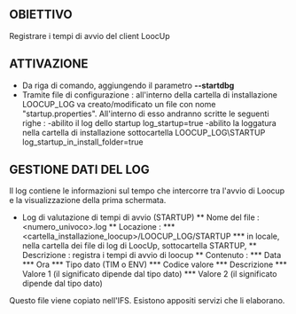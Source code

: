 ## OBIETTIVO

Registrare i tempi di avvio del client LoocUp

## ATTIVAZIONE

 * Da riga di comando, aggiungendo il parametro **--startdbg**
 * Tramite file di configurazione :  all'interno della cartella di installazione LOOCUP_LOG va creato/modificato un file con nome "startup.properties". All'interno di esso andranno scritte le seguenti righe : 
-abilito il log dello startup
log_startup=true
-abilito la loggatura nella cartella di installazione sottocartella LOOCUP_LOG\STARTUP
log_startup_in_install_folder=true

## GESTIONE DATI DEL LOG

Il log contiene le informazioni sul tempo che intercorre tra l'avvio di Loocup e la visualizzazione della prima schermata.

 * Log di valutazione di tempi di avvio (STARTUP)
 ** Nome del file :  <numero_univoco>.log
 ** Locazione : 
 *** <cartella_installazione_loocup>/LOOCUP_LOG/STARTUP
 *** in locale, nella cartella dei file di log di LoocUp, sottocartella STARTUP,
 ** Descrizione :  registra i tempi di avvio di loocup
 ** Contenuto : 
 *** Data
 *** Ora
 *** Tipo dato (TIM o ENV)
 *** Codice valore
 *** Descrizione
 *** Valore 1 (il significato dipende dal tipo dato)
 *** Valore 2 (il significato dipende dal tipo dato)

Questo file viene copiato nell'IFS. Esistono appositi servizi che li elaborano.

